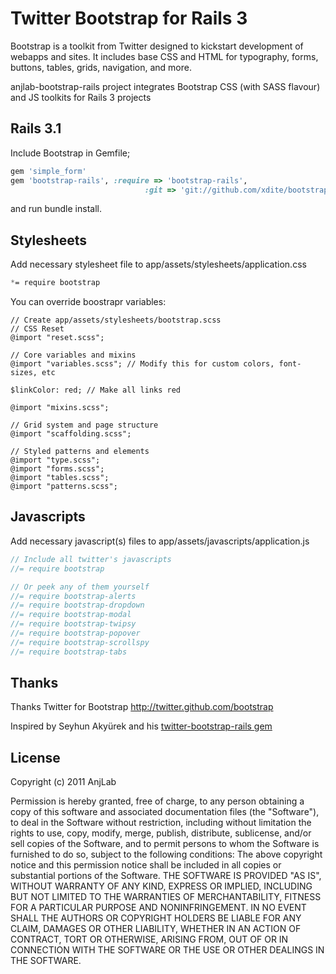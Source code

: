 # Twitter Bootstrap for Rails 3
Bootstrap is a toolkit from Twitter designed to kickstart development of webapps and sites.
It includes base CSS and HTML for typography, forms, buttons, tables, grids, navigation, and more.



anjlab-bootstrap-rails project integrates Bootstrap CSS (with SASS flavour) and JS toolkits for Rails 3 projects

## Rails 3.1
Include Bootstrap in Gemfile;

``` ruby
gem 'simple_form'
gem 'bootstrap-rails', :require => 'bootstrap-rails',
                              :git => 'git://github.com/xdite/bootstrap-rails.git'
```

and run bundle install.

## Stylesheets

Add necessary stylesheet file to app/assets/stylesheets/application.css

``` css
*= require bootstrap
```

You can override boostrapr variables:

``` csss
// Create app/assets/stylesheets/bootstrap.scss
// CSS Reset
@import "reset.scss";

// Core variables and mixins
@import "variables.scss"; // Modify this for custom colors, font-sizes, etc

$linkColor: red; // Make all links red

@import "mixins.scss";

// Grid system and page structure
@import "scaffolding.scss";

// Styled patterns and elements
@import "type.scss";
@import "forms.scss";
@import "tables.scss";
@import "patterns.scss";
```

## Javascripts

Add necessary javascript(s) files to app/assets/javascripts/application.js

``` javascript
// Include all twitter's javascripts
//= require bootstrap

// Or peek any of them yourself
//= require bootstrap-alerts
//= require bootstrap-dropdown
//= require bootstrap-modal
//= require bootstrap-twipsy
//= require bootstrap-popover
//= require bootstrap-scrollspy
//= require bootstrap-tabs
```
        
## Thanks
Thanks Twitter for Bootstrap
http://twitter.github.com/bootstrap

Inspired by Seyhun Akyürek and his [twitter-bootstrap-rails gem](https://github.com/seyhunak/twitter-bootstrap-rails)

## License
Copyright (c) 2011 AnjLab

Permission is hereby granted, free of charge, to any person obtaining a copy of this software and associated documentation files (the "Software"), to deal in the Software without restriction, including without limitation the rights to use, copy, modify, merge, publish, distribute, sublicense, and/or sell copies of the Software, and to permit persons to whom the Software is furnished to do so, subject to the following conditions:
The above copyright notice and this permission notice shall be included in all copies or substantial portions of the Software.
THE SOFTWARE IS PROVIDED "AS IS", WITHOUT WARRANTY OF ANY KIND, EXPRESS OR IMPLIED, INCLUDING BUT NOT LIMITED TO THE WARRANTIES OF MERCHANTABILITY, FITNESS FOR A PARTICULAR PURPOSE AND NONINFRINGEMENT. IN NO EVENT SHALL THE AUTHORS OR COPYRIGHT HOLDERS BE LIABLE FOR ANY CLAIM, DAMAGES OR OTHER LIABILITY, WHETHER IN AN ACTION OF CONTRACT, TORT OR OTHERWISE, ARISING FROM, OUT OF OR IN CONNECTION WITH THE SOFTWARE OR THE USE OR OTHER DEALINGS IN THE SOFTWARE.